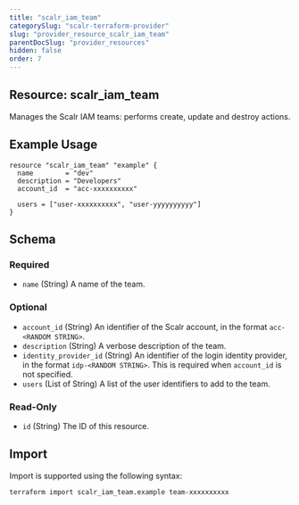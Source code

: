 ```yaml
---
title: "scalr_iam_team"
categorySlug: "scalr-terraform-provider"
slug: "provider_resource_scalr_iam_team"
parentDocSlug: "provider_resources"
hidden: false
order: 7
---
```

## Resource: scalr_iam_team

Manages the Scalr IAM teams: performs create, update and destroy actions.

## Example Usage

```hcl
resource "scalr_iam_team" "example" {
  name        = "dev"
  description = "Developers"
  account_id  = "acc-xxxxxxxxxx"

  users = ["user-xxxxxxxxxx", "user-yyyyyyyyyy"]
}
```

<!-- schema generated by tfplugindocs -->
## Schema

### Required

- `name` (String) A name of the team.

### Optional

- `account_id` (String) An identifier of the Scalr account, in the format `acc-<RANDOM STRING>`.
- `description` (String) A verbose description of the team.
- `identity_provider_id` (String) An identifier of the login identity provider, in the format `idp-<RANDOM STRING>`. This is required when `account_id` is not specified.
- `users` (List of String) A list of the user identifiers to add to the team.

### Read-Only

- `id` (String) The ID of this resource.

## Import

Import is supported using the following syntax:

```shell
terraform import scalr_iam_team.example team-xxxxxxxxxx
```
